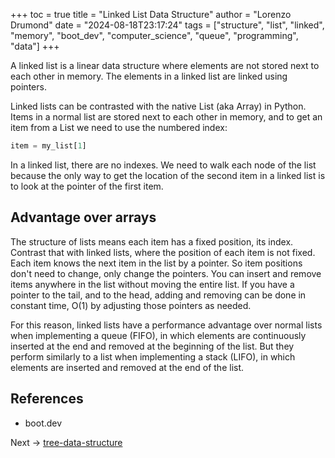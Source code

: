 +++
toc = true
title = "Linked List Data Structure"
author = "Lorenzo Drumond"
date = "2024-08-18T23:17:24"
tags = ["structure",  "list",  "linked",  "memory",  "boot_dev",  "computer_science",  "queue",  "programming",  "data"]
+++



A linked list is a linear data structure where elements are not stored next to each other in memory. The elements in a linked list are linked using pointers.

Linked lists can be contrasted with the native List (aka Array) in Python. Items in a normal list are stored next to each other in memory, and to get an item from a List we need to use the numbered index:

```python
item = my_list[1]
```

In a linked list, there are no indexes. We need to walk each node of the list because the only way to get the location of the second item in a linked list is to look at the pointer of the first item.

## Advantage over arrays

The structure of lists means each item has a fixed position, its index.
Contrast that with linked lists, where the position of each item is not fixed.
Each item knows the next item in the list by a pointer. So item positions don't
need to change, only change the pointers. You can insert and remove items
anywhere in the list without moving the entire list. If you have a pointer to
the tail, and to the head, adding and removing can be done in constant time,
O(1) by adjusting those pointers as needed.

For this reason, linked lists have a performance advantage over normal lists when implementing a queue (FIFO), in which elements are continuously inserted at the end and removed at the beginning of the list. But they perform similarly to a list when implementing a stack (LIFO), in which elements are inserted and removed at the end of the list.

## References

- boot.dev

Next -> [tree-data-structure](/wiki/tree-data-structure/)
